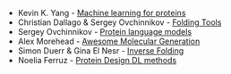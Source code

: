 - Kevin K. Yang - [Machine learning for proteins](https://github.com/yangkky/Machine-learning-for-proteins)
- Christian Dallago & Sergey Ovchinnikov - [Folding Tools](https://github.com/biolists/folding_tools)
- Sergey Ovchinnikov - [Protein language models](https://github.com/biolists/folding_tools/blob/main/pLM.md)
- Alex Morehead - [Awesome Molecular Generation](https://github.com/amorehead/awesome-molecular-generation)
- Simon Duerr & Gina El Nesr - [Inverse Folding](https://github.com/duerrsimon/folding_tools/blob/main/inversefolding.md)
- Noelia Ferruz - [Protein Design DL methods](https://github.com/hefeda/tmp/blob/main/proteindesignDLmethods.md)

